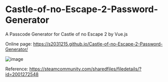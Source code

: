 # Castle-of-no-Escape-2-Password-Generator
A Passcode Generator for Castle of no Escape 2 by Vue.js

Online page:
https://s2031215.github.io/Castle-of-no-Escape-2-Password-Generator/

![image](https://github.com/s2031215/Castle-of-no-Escape-2-Password-Generator/assets/9303647/5f24ad2d-1537-485c-8930-7f9ae118c264)

Reference:
https://steamcommunity.com/sharedfiles/filedetails/?id=2001272548
